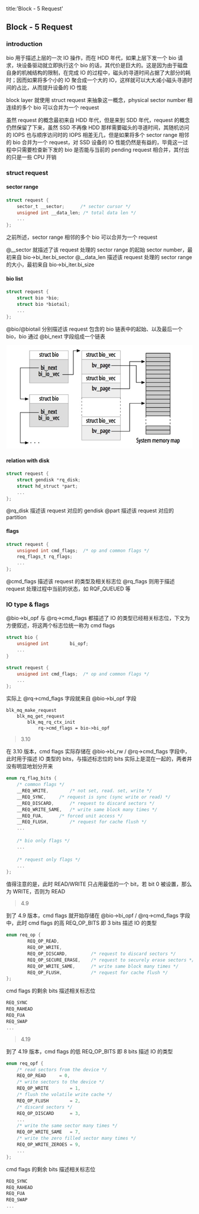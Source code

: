 title:'Block - 5 Request'
## Block - 5 Request

### introduction

bio 用于描述上层的一次 IO 操作，而在 HDD 年代，如果上层下发一个 bio 请求，块设备驱动就立即执行这个 bio 的话，其代价是巨大的。这是因为由于磁盘自身的机械结构的限制，在完成 IO 的过程中，磁头的寻道时间占据了大部分的耗时；因而如果将多个小的 IO 聚合成一个大的 IO，这样就可以大大减小磁头寻道时间的占比，从而提升设备的 IO 性能

block layer 就使用 struct request 来抽象这一概念，physical sector number 相连续的多个 bio 可以合并为一个 request


虽然 request 的概念最初来自 HDD 年代，但是来到 SDD 年代，request 的概念仍然保留了下来，虽然 SSD 不再像 HDD 那样需要磁头的寻道时间，其随机访问的 IOPS 也与顺序访问时的 IOPS 相差无几，但是如果将多个 sector range 相邻的 bio 合并为一个 request，对 SSD 设备的 IO 性能仍然是有益的，毕竟这一过程中只需要检查新下发的 bio 是否能与当前的 pending request 相合并，其付出的只是一些 CPU 开销


### struct request

#### sector range

```c
struct request {
	sector_t __sector;		/* sector cursor */
	unsigned int __data_len; /* total data len */
	...
};
```

之前所述，sector range 相邻的多个 bio 可以合并为一个 request

@__sector 就描述了该 request 处理的 sector range 的起始 sector number，最初来自 bio->bi_iter.bi_sector
@__data_len 描述该 request 处理的 sector range 的大小，最初来自 bio->bi_iter.bi_size


#### bio list

```c
struct request {
	struct bio *bio;
	struct bio *biotail;
	...
};
```

@bio/@biotail 分别描述该 request 包含的 bio 链表中的起始、以及最后一个 bio，bio 通过 @bi_next 字段组成一个链表

![14808290457431](media/15911850927855/14808290457431.jpg)


#### relation with disk

```c
struct request {
	struct gendisk *rq_disk;
	struct hd_struct *part;
	...
};
```

@rq_disk 描述该 request 对应的 gendisk
@part 描述该 request 对应的 partition


#### flags

```c
struct request {
	unsigned int cmd_flags;	 /* op and common flags */
	req_flags_t rq_flags;
	...
};
```

@cmd_flags 描述该 request 的类型及相关标志位
@rq_flags 则用于描述 request 处理过程中当前的状态，如 RQF_QUEUED 等


### IO type & flags

@bio->bi_opf 与 @rq->cmd_flags 都描述了 IO 的类型已经相关标志位，下文为方便叙述，将这两个标志位统一称为 cmd flags

```c
struct bio {
	unsigned int		bi_opf;
	...
}
```

```c
struct request {
	unsigned int cmd_flags;	 /* op and common flags */
	...
};
```

实际上 @rq->cmd_flags 字段就来自 @bio->bi_opf 字段

```
blk_mq_make_request
    blk_mq_get_request
        blk_mq_rq_ctx_init
            rq->cmd_flags = bio->bi_opf
```



> 3.10

在 3.10 版本，cmd flags 实际存储在 @bio->bi_rw / @rq->cmd_flags 字段中，此时用于描述 IO 类型的 bits，与描述标志位的 bits 实际上是混在一起的，两者并没有明显地划分开来

```c
enum rq_flag_bits {
	/* common flags */
	__REQ_WRITE,		/* not set, read. set, write */
	__REQ_SYNC,		/* request is sync (sync write or read) */
	__REQ_DISCARD,		/* request to discard sectors */
	__REQ_WRITE_SAME,	/* write same block many times */
	__REQ_FUA,		/* forced unit access */
	__REQ_FLUSH,		/* request for cache flush */
	...

	/* bio only flags */
	...

	/* request only flags */
	...
};
```

值得注意的是，此时 READ/WRITE 只占用最低的一个 bit，若 bit 0 被设置，那么为 WRITE，否则为 READ


> 4.9

到了 4.9 版本，cmd flags 就开始存储在 @bio->bi_opf / @rq->cmd_flags 字段中，此时 cmd flags 的高 REQ_OP_BITS 即 3 bits 描述 IO 的类型

```c
enum req_op {
        REQ_OP_READ,
        REQ_OP_WRITE,
        REQ_OP_DISCARD,         /* request to discard sectors */
        REQ_OP_SECURE_ERASE,    /* request to securely erase sectors */
        REQ_OP_WRITE_SAME,      /* write same block many times */
        REQ_OP_FLUSH,           /* request for cache flush */
};
```


cmd flags 的剩余 bits 描述相关标志位

```c
REQ_SYNC
REQ_RAHEAD
REQ_FUA
REQ_SWAP
...
```


> 4.19

到了 4.19 版本，cmd flags 的低 REQ_OP_BITS 即 8 bits 描述 IO 的类型

```c
enum req_opf {
	/* read sectors from the device */
	REQ_OP_READ		= 0,
	/* write sectors to the device */
	REQ_OP_WRITE		= 1,
	/* flush the volatile write cache */
	REQ_OP_FLUSH		= 2,
	/* discard sectors */
	REQ_OP_DISCARD		= 3,
	...
	/* write the same sector many times */
	REQ_OP_WRITE_SAME	= 7,
	/* write the zero filled sector many times */
	REQ_OP_WRITE_ZEROES	= 9,
	...
};
```

cmd flags 的剩余 bits 描述相关标志位

```c
REQ_SYNC
REQ_RAHEAD
REQ_FUA
REQ_SWAP
...
```





